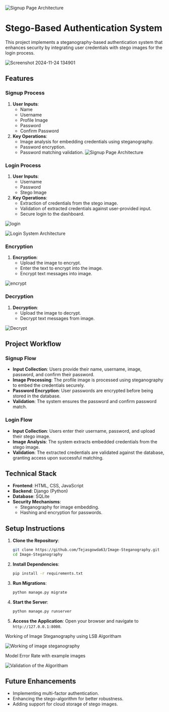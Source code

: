 ![Signup Page Architecture](https://github.com/user-attachments/assets/00d8ccab-ca32-428b-a5ff-3bccea80ee0d)
# Stego-Based Authentication System

This project implements a steganography-based authentication system that enhances security by integrating user credentials with stego images for the login process.

![Screenshot 2024-11-24 134901](https://github.com/user-attachments/assets/a48b43a0-8214-484c-9793-6c3460ffe180)

## Features

### Signup Process
1. **User Inputs**:
   - Name
   - Username
   - Profile Image
   - Password
   - Confirm Password
2. **Key Operations**:
   - Image analysis for embedding credentials using steganography.
   - Password encryption.
   - Password matching validation.
![Signup Page Architecture](https://github.com/user-attachments/assets/9d85c16b-d687-45d5-bcc8-ccffbd754b73)

### Login Process
1. **User Inputs**:
   - Username
   - Password
   - Stego Image
2. **Key Operations**:
   - Extraction of credentials from the stego image.
   - Validation of extracted credentials against user-provided input.
   - Secure login to the dashboard.

![login](https://github.com/user-attachments/assets/83150705-9cf0-4a18-9358-cbd3eedc8ba2)

![Login System Architecture](https://github.com/user-attachments/assets/ddc9d844-87ee-469b-a887-cf899920678a)

### Encryption
1. **Encryption**:
   - Upload the image to encrypt.
   - Enter the text to encrypt into the image.
   - Encrypt text messages into image.
  
![encrypt](https://github.com/user-attachments/assets/66859ac2-ce6d-4dbb-987c-cd93dc90ccaa)

### Decryption
1. **Decryption**:
   - Upload the image to decrypt.
   - Decrypt text messages from image.

![Decrypt](https://github.com/user-attachments/assets/7bd17f2e-fa43-435e-82ba-cae029a7999a)

## Project Workflow

### Signup Flow
- **Input Collection**: Users provide their name, username, image, password, and confirm their password.
- **Image Processing**: The profile image is processed using steganography to embed the credentials securely.
- **Password Encryption**: User passwords are encrypted before being stored in the database.
- **Validation**: The system ensures the password and confirm password match.

### Login Flow
- **Input Collection**: Users enter their username, password, and upload their stego image.
- **Image Analysis**: The system extracts embedded credentials from the stego image.
- **Validation**: The extracted credentials are validated against the database, granting access upon successful matching.

## Technical Stack
- **Frontend**: HTML, CSS, JavaScript
- **Backend**: Django (Python)
- **Database**: SQLite
- **Security Mechanisms**:
  - Steganography for image embedding.
  - Hashing and encryption for passwords.

## Setup Instructions

1. **Clone the Repository**:
   ```bash
   git clone https://github.com/Tejasgowda63/Image-Steganography.git
   cd Image-Steganography
   ```

2. **Install Dependencies**:
   ```bash
   pip install -r requirements.txt
   ```

3. **Run Migrations**:
   ```bash
   python manage.py migrate
   ```

4. **Start the Server**:
   ```bash
   python manage.py runserver
   ```

5. **Access the Application**:
   Open your browser and navigate to `http://127.0.0.1:8000`.

Working of Image Steganography using LSB Algoritham 

![Working of image steganography](https://github.com/user-attachments/assets/3e568902-7ac2-4eb4-85b5-8fff348b8d4b)


Model Error Rate with example images

![Validation of the Algoritham](https://github.com/user-attachments/assets/1aed3efe-d2d5-4071-b017-c3435f449603)

## Future Enhancements
- Implementing multi-factor authentication.
- Enhancing the stego-algorithm for better robustness.
- Adding support for cloud storage of stego images.

